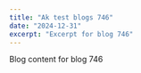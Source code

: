 ```yaml
---
title: "Ak test blogs 746"
date: "2024-12-31"
excerpt: "Excerpt for blog 746"
---
```


Blog content for blog 746